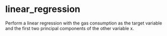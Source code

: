 # linear_regression
Perform a linear regression with the gas consumption as the target variable and the first two principal components of the other variable x.
